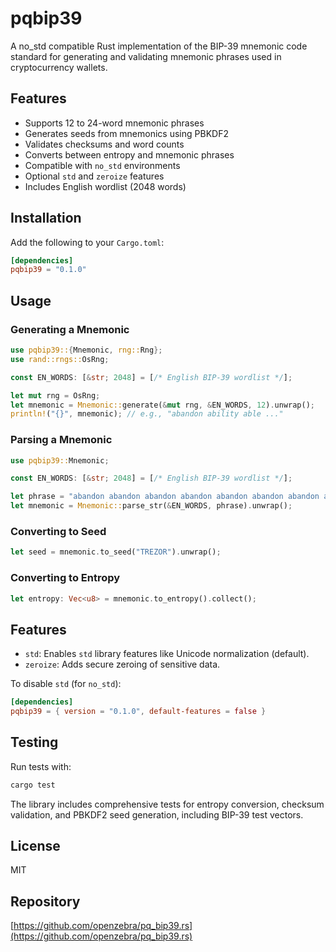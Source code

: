 # pqbip39

A no_std compatible Rust implementation of the BIP-39 mnemonic code standard for generating and validating mnemonic phrases used in cryptocurrency wallets.

## Features

- Supports 12 to 24-word mnemonic phrases
- Generates seeds from mnemonics using PBKDF2
- Validates checksums and word counts
- Converts between entropy and mnemonic phrases
- Compatible with `no_std` environments
- Optional `std` and `zeroize` features
- Includes English wordlist (2048 words)

## Installation

Add the following to your `Cargo.toml`:

```toml
[dependencies]
pqbip39 = "0.1.0"
```

## Usage

### Generating a Mnemonic

```rust
use pqbip39::{Mnemonic, rng::Rng};
use rand::rngs::OsRng;

const EN_WORDS: [&str; 2048] = [/* English BIP-39 wordlist */];

let mut rng = OsRng;
let mnemonic = Mnemonic::generate(&mut rng, &EN_WORDS, 12).unwrap();
println!("{}", mnemonic); // e.g., "abandon ability able ..."
```

### Parsing a Mnemonic

```rust
use pqbip39::Mnemonic;

const EN_WORDS: [&str; 2048] = [/* English BIP-39 wordlist */];

let phrase = "abandon abandon abandon abandon abandon abandon abandon abandon abandon abandon abandon about";
let mnemonic = Mnemonic::parse_str(&EN_WORDS, phrase).unwrap();
```

### Converting to Seed

```rust
let seed = mnemonic.to_seed("TREZOR").unwrap();
```

### Converting to Entropy

```rust
let entropy: Vec<u8> = mnemonic.to_entropy().collect();
```

## Features

- `std`: Enables `std` library features like Unicode normalization (default).
- `zeroize`: Adds secure zeroing of sensitive data.

To disable `std` (for `no_std`):

```toml
[dependencies]
pqbip39 = { version = "0.1.0", default-features = false }
```

## Testing

Run tests with:

```bash
cargo test
```

The library includes comprehensive tests for entropy conversion, checksum validation, and PBKDF2 seed generation, including BIP-39 test vectors.

## License

MIT

## Repository

[https://github.com/openzebra/pq_bip39.rs](https://github.com/openzebra/pq_bip39.rs)
